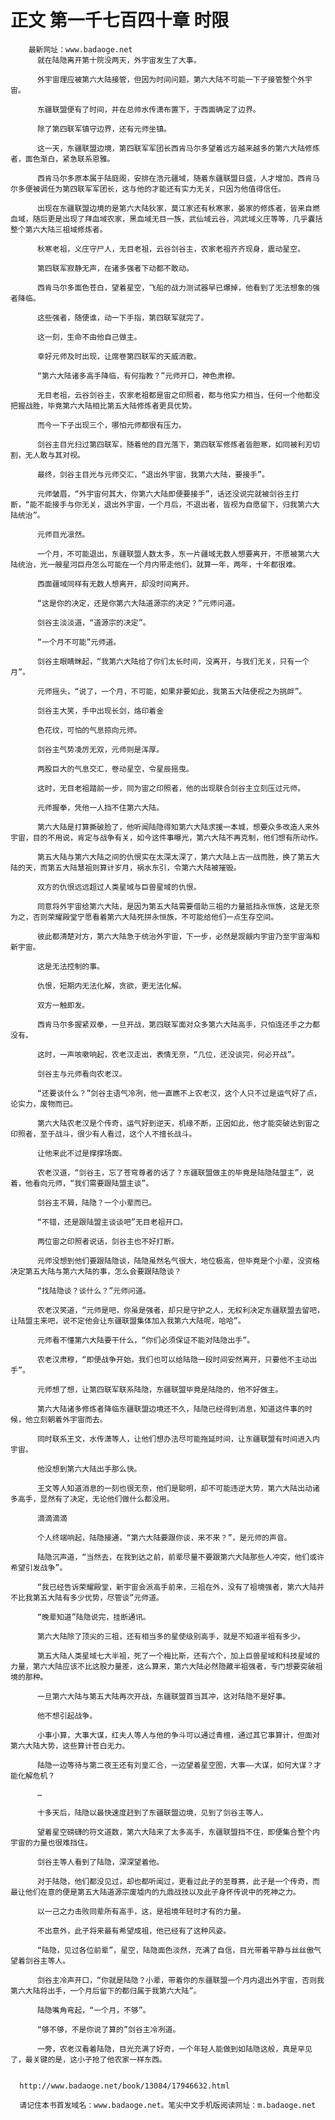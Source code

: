 # 正文 第一千七百四十章 时限
        最新网址：www.badaoge.net
          就在陆隐离开第十院没两天，外宇宙发生了大事。
      
          外宇宙理应被第六大陆接管，但因为时间问题，第六大陆不可能一下子接管整个外宇宙。
      
          东疆联盟便有了时间，并在总帅水传潇布置下，于西面确定了边界。
      
          除了第四联军镇守边界，还有元师坐镇。
      
          这一天，东疆联盟边境，第四联军军团长西肯马尔多望着远方越来越多的第六大陆修炼者，面色渐白，紧急联系恩雅。
      
          西肯马尔多原本属于陆庭阁，安排在浩元疆域，随着东疆联盟日盛，人才增加，西肯马尔多便被调任为第四联军军团长，这与他的才能还有实力无关，只因为他值得信任。
      
          出现在东疆联盟边境的是第六大陆狄家，莫江家还有秋寒家，晏家的修炼者，皆来自燃血域，随后更是出现了拜血域农家，黑血域无目一族，武仙域云谷，鸿武域义庄等等，几乎囊括整个第六大陆三祖域修炼者。
      
          秋寒老祖，义庄守尸人，无目老祖，云谷剑谷主，农家老祖齐齐现身，震动星空。
      
          第四联军寂静无声，在诸多强者下动都不敢动。
      
          西肯马尔多面色苍白，望着星空，飞船的战力测试器早已爆掉，他看到了无法想象的强者降临。
      
          这些强者，随便谁，动一下手指，第四联军就完了。
      
          这一刻，生命不由他自己做主。
      
          幸好元师及时出现，让席卷第四联军的天威消散。
      
          “第六大陆诸多高手降临，有何指教？”元师开口，神色肃穆。
      
          无目老祖，云谷剑谷主，农家老祖都是宙之印照者，都与他实力相当，任何一个他都没把握战胜，毕竟第六大陆相比第五大陆修炼者更具优势。
      
          而今一下子出现三个，哪怕元师都很有压力。
      
          剑谷主目光扫过第四联军，随着他的目光落下，第四联军修炼者皆胆寒，如同被利刃切割，无人敢与其对视。
      
          最终，剑谷主目光与元师交汇，“退出外宇宙，我第六大陆，要接手”。
      
          元师皱眉，“外宇宙何其大，你第六大陆即便要接手”，话还没说完就被剑谷主打断，“能不能接手与你无关，退出外宇宙，一个月后，不退出者，皆视为自愿留下，归我第六大陆统治”。
      
          元师目光凛然。
      
          一个月，不可能退出，东疆联盟人数太多，东一片疆域无数人想要离开，不愿被第六大陆统治，光一艘星河巨舟怎么可能在一个月内带走他们，就算一年，两年，十年都很难。
      
          西面疆域同样有无数人想离开，却没时间离开。
      
          “这是你的决定，还是你第六大陆道源宗的决定？”元师问道。
      
          剑谷主淡淡道，“道源宗的决定”。
      
          “一个月不可能”元师道。
      
          剑谷主眼睛眯起，“我第六大陆给了你们太长时间，没离开，与我们无关，只有一个月”。
      
          元师摇头，“说了，一个月，不可能，如果非要如此，我第五大陆便视之为挑衅”。
      
          剑谷主大笑，手中出现长剑，烙印着金
      
          色花纹，可怕的气息掠向元师。
      
          剑谷主气势凌厉无双，元师则是浑厚。
      
          两股巨大的气息交汇，卷动星空，令星辰摇曳。
      
          这时，无目老祖踏前一步，同为宙之印照者，他的出现联合剑谷主立刻压过元师。
      
          元师握拳，凭他一人挡不住第六大陆。
      
          第六大陆是打算撕破脸了，他听闻陆隐得知第六大陆求援一本城，想要众多改造人来外宇宙，目的不用说，肯定与战争有关，如今这件事曝光，第六大陆不再克制，他们想有所动作。
      
          第五大陆与第六大陆之间的仇恨实在太深太深了，第六大陆上古一战而胜，换了第五大陆的天，而第五大陆慧祖则算计岁月，祸水东引，令第六大陆被摧毁。
      
          双方的仇恨远远超过人类星域与巨兽星域的仇恨。
      
          同意将外宇宙给第六大陆，是因为第五大陆需要借助三祖的力量抵挡永恒族，这是无奈为之，否则荣耀殿堂宁愿看着第六大陆死拼永恒族，不可能给他们一点生存空间。
      
          彼此都清楚对方，第六大陆急于统治外宇宙，下一步，必然是觊觎内宇宙乃至宇宙海和新宇宙。
      
          这是无法控制的事。
      
          仇恨，短期内无法化解，贪欲，更无法化解。
      
          双方一触即发。
      
          西肯马尔多握紧双拳，一旦开战，第四联军面对众多第六大陆高手，只怕连还手之力都没有。
      
          这时，一声咳嗽响起，农老汉走出，表情无奈，“几位，还没谈完，何必开战”。
      
          剑谷主与元师看向农老汉。
      
          “还要谈什么？”剑谷主语气冷冽，他一直瞧不上农老汉，这个人只不过是运气好了点，论实力，废物而已。
      
          第六大陆农老汉是个传奇，运气好到逆天，机缘不断，正因如此，他才能突破达到宙之印照者，至于战斗，很少有人看过，这个人不擅长战斗。
      
          让他来此不过是撑撑场面。
      
          农老汉道，“剑谷主，忘了苍穹尊者的话了？东疆联盟做主的毕竟是陆隐陆盟主”，说着，他看向元师，“我们需要跟陆盟主谈”。
      
          剑谷主不屑，陆隐？一个小辈而已。
      
          “不错，还是跟陆盟主谈谈吧”无目老祖开口。
      
          两位宙之印照者说话，剑谷主也不好打断。
      
          元师没想到他们要跟陆隐谈，陆隐虽然名气很大，地位极高，但毕竟是个小辈，没资格决定第五大陆与第六大陆的事，怎么会要跟陆隐谈？
      
          “找陆隐谈？谈什么？”元师问道。
      
          农老汉笑道，“元师是吧，你虽是强者，却只是守护之人，无权利决定东疆联盟去留吧，让陆盟主来吧，说不定他会让东疆联盟集体加入我第六大陆呢，哈哈”。
      
          元师看不懂第六大陆要干什么，“你们必须保证不能对陆隐出手”。
      
          农老汉肃穆，“即便战争开始，我们也可以给陆隐一段时间安然离开，只要他不主动出手”。
      
          元师想了想，让第四联军联系陆隐，东疆联盟毕竟是陆隐的，他不好做主。
      
          第六大陆诸多修炼者降临东疆联盟边境还不久，陆隐已经得到消息，知道这件事的时候，他立刻朝着外宇宙而去。
      
          同时联系王文，水传潇等人，让他们想办法尽可能拖延时间，让东疆联盟有时间进入内宇宙。
      
          他没想到第六大陆出手那么快。
      
          王文等人知道消息的一刻也很无奈，他们是聪明，却不可能违逆大势，第六大陆出动诸多高手，显然有了决定，无论他们做什么都没用。
      
          滴滴滴滴
      
          个人终端响起，陆隐接通，“第六大陆要跟你谈，来不来？”，是元师的声音。
      
          陆隐沉声道，“当然去，在我到达之前，前辈尽量不要跟第六大陆那些人冲突，他们或许希望引发战争”。
      
          “我已经告诉荣耀殿堂，新宇宙会派高手前来，三祖在外，没有了祖境强者，第六大陆并不比我第五大陆有多少优势，尽管谈”元师道。
      
          “晚辈知道”陆隐说完，挂断通讯。
      
          第六大陆除了顶尖的三祖，还有相当多的星使级别高手，就是不知道半祖有多少。
      
          第五大陆人类星域七大半祖，死了一个梅比斯，还有六个，加上巨兽星域和科技星域的力量，第六大陆应该不比这股力量差，这么算来，第六大陆必然隐藏半祖强者，专门想要突破祖境的那种。
      
          一旦第六大陆与第五大陆再次开战，东疆联盟首当其冲，这对陆隐不是好事。
      
          他不想引起战争。
      
          小事小算，大事大谋，红夫人等人与他的争斗可以通过青檀，通过其它事算计，但面对第六大陆大势，这些算计苍白无力。
      
          陆隐一边等待与第二夜王还有刘皇汇合，一边望着星空图，大事——大谋，如何大谋？才能化解危机？
      
          …
      
          十多天后，陆隐以最快速度赶到了东疆联盟边境，见到了剑谷主等人。
      
          望着星空磅礴的符文道数，第六大陆来了太多高手，东疆联盟挡不住，即便集合整个内宇宙的力量也很难挡住。
      
          剑谷主等人看到了陆隐，深深望着他。
      
          对于陆隐，他们都没见过，却也都听闻过，更看过此子的至尊赛，此子是一个传奇，而最让他们在意的便是第五大陆道源宗废墟内的九鼎战技以及此子身怀传说中的死神之力。
      
          以一己之力击败同辈所有高手，这，是祖境年轻时才有的力量。
      
          不出意外，此子将来最有希望成祖，他已经有了这种风姿。
      
          “陆隐，见过各位前辈”，星空，陆隐面色淡然，充满了自信，目光带着平静与丝丝傲气望着剑谷主等人。
      
          剑谷主冷声开口，“你就是陆隐？小辈，带着你的东疆联盟一个月内退出外宇宙，否则我第六大陆将出手，一个月后留下的都归属于我第六大陆”。
      
          陆隐嘴角弯起，“一个月，不够”。
      
          “够不够，不是你说了算的”剑谷主冷冽道。
      
          一旁，农老汉看着陆隐，目光充满了好奇，一个年轻人能做到如陆隐这般，真是罕见了，最关键的是，这小子抢了他农家一样东西。
      
      
      http://www.badaoge.net/book/13084/17946632.html
      
      请记住本书首发域名：www.badaoge.net。笔尖中文手机版阅读网址：m.badaoge.net